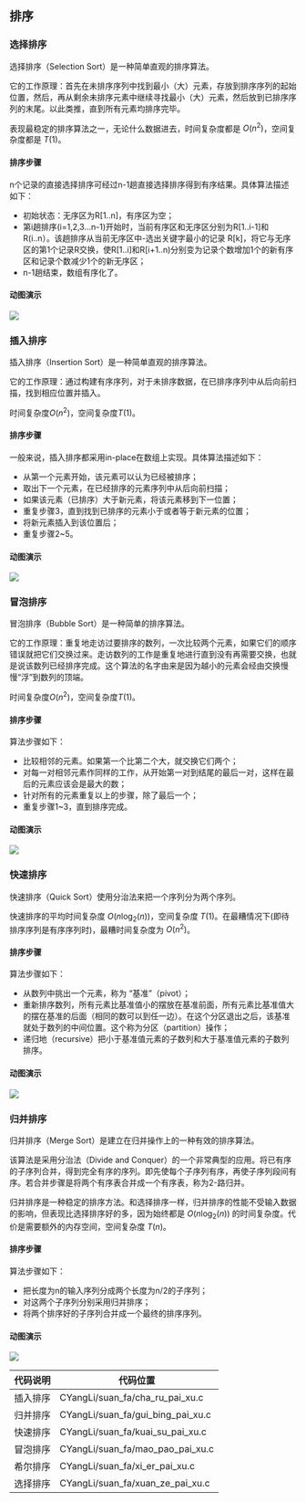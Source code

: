 ## 排序

### 选择排序

选择排序（Selection Sort）是一种简单直观的排序算法。

它的工作原理：首先在未排序序列中找到最小（大）元素，存放到排序序列的起始位置，然后，再从剩余未排序元素中继续寻找最小（大）元素，然后放到已排序序列的末尾。以此类推，直到所有元素均排序完毕。

表现最稳定的排序算法之一，无论什么数据进去，时间复杂度都是 $O(n^2)$，空间复杂度都是 $T(1)$。

#### 排序步骤

n个记录的直接选择排序可经过n-1趟直接选择排序得到有序结果。具体算法描述如下：

- 初始状态：无序区为R[1..n]，有序区为空；
- 第i趟排序(i=1,2,3…n-1)开始时，当前有序区和无序区分别为R[1..i-1]和R(i..n）。该趟排序从当前无序区中-选出关键字最小的记录 R[k]，将它与无序区的第1个记录R交换，使R[1..i]和R[i+1..n)分别变为记录个数增加1个的新有序区和记录个数减少1个的新无序区；
- n-1趟结束，数组有序化了。

#### 动图演示

![](E:\GongZuoQu\ZhiShiKu\Image\ShuJuJieGou\XuanZePaiXu_img01.gif)

### 插入排序

插入排序（Insertion Sort）是一种简单直观的排序算法。

它的工作原理：通过构建有序序列，对于未排序数据，在已排序序列中从后向前扫描，找到相应位置并插入。

时间复杂度$O(n^2)$，空间复杂度$T(1)$。

#### 排序步骤

一般来说，插入排序都采用in-place在数组上实现。具体算法描述如下：

- 从第一个元素开始，该元素可以认为已经被排序；
- 取出下一个元素，在已经排序的元素序列中从后向前扫描；
- 如果该元素（已排序）大于新元素，将该元素移到下一位置；
- 重复步骤3，直到找到已排序的元素小于或者等于新元素的位置；
- 将新元素插入到该位置后；
- 重复步骤2~5。

#### 动图演示

![](E:\GongZuoQu\ZhiShiKu\Image\ShuJuJieGou\ChaRuPaiXu_img01.gif)

### 冒泡排序

冒泡排序（Bubble Sort）是一种简单的排序算法。

它的工作原理：重复地走访过要排序的数列，一次比较两个元素，如果它们的顺序错误就把它们交换过来。走访数列的工作是重复地进行直到没有再需要交换，也就是说该数列已经排序完成。这个算法的名字由来是因为越小的元素会经由交换慢慢“浮”到数列的顶端。

时间复杂度$O(n^2)$，空间复杂度$T(1)$。

#### 排序步骤

算法步骤如下：

- 比较相邻的元素。如果第一个比第二个大，就交换它们两个；
- 对每一对相邻元素作同样的工作，从开始第一对到结尾的最后一对，这样在最后的元素应该会是最大的数；
- 针对所有的元素重复以上的步骤，除了最后一个；
- 重复步骤1~3，直到排序完成。

#### 动图演示

![](E:\GongZuoQu\ZhiShiKu\Image\ShuJuJieGou\MaoPaoPaiXu_img01.gif)

### 快速排序

快速排序（Quick Sort）使用分治法来把一个序列分为两个序列。

快速排序的平均时间复杂度 $O(n \log_2(n))$，空间复杂度 $T(1)$。在最糟情况下(即待排序序列是有序序列时)，最糟时间复杂度为 $O(n^2)$。

#### 排序步骤

算法步骤如下：

- 从数列中挑出一个元素，称为 “基准”（pivot）；
- 重新排序数列，所有元素比基准值小的摆放在基准前面，所有元素比基准值大的摆在基准的后面（相同的数可以到任一边）。在这个分区退出之后，该基准就处于数列的中间位置。这个称为分区（partition）操作；
- 递归地（recursive）把小于基准值元素的子数列和大于基准值元素的子数列排序。

#### 动图演示

![](E:\GongZuoQu\ZhiShiKu\Image\ShuJuJieGou\KuaiSuPaiXu_img01.gif)

### 归并排序

归并排序（Merge Sort）是建立在归并操作上的一种有效的排序算法。

该算法是采用分治法（Divide and Conquer）的一个非常典型的应用。将已有序的子序列合并，得到完全有序的序列。即先使每个子序列有序，再使子序列段间有序。若合并步骤是将两个有序表合并成一个有序表，称为2-路归并。 

归并排序是一种稳定的排序方法。和选择排序一样，归并排序的性能不受输入数据的影响，但表现比选择排序好的多，因为始终都是 $O(n \log_2(n))$ 的时间复杂度。代价是需要额外的内存空间，空间复杂度 $T(n)$。

#### 排序步骤

算法步骤如下：

- 把长度为n的输入序列分成两个长度为n/2的子序列；
- 对这两个子序列分别采用归并排序；
- 将两个排序好的子序列合并成一个最终的排序序列。

#### 动图演示

![](E:\GongZuoQu\ZhiShiKu\Image\ShuJuJieGou\GuiBingPaiXu_img01.gif)



| 代码说明 | 代码位置                          |
| -------- | --------------------------------- |
| 插入排序 | CYangLi/suan_fa/cha_ru_pai_xu.c   |
| 归并排序 | CYangLi/suan_fa/gui_bing_pai_xu.c |
| 快速排序 | CYangLi/suan_fa/kuai_su_pai_xu.c  |
| 冒泡排序 | CYangLi/suan_fa/mao_pao_pai_xu.c  |
| 希尔排序 | CYangLi/suan_fa/xi_er_pai_xu.c    |
| 选择排序 | CYangLi/suan_fa/xuan_ze_pai_xu.c  |